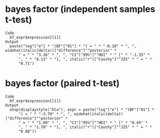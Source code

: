 # bayes factor (independent samples t-test)

    Code
      bf_expr$expression[[1]]
    Output
      paste("log"["e"] * "(BF"["01"] * ") = " * "-0.18" * ", ", widehat(italic(delta))["difference"]^"posterior" * 
          " = " * "3.16" * ", ", "CI"["99%"]^"HDI" * " [" * "-1.35" * 
          ", " * "8.13" * "], ", italic("r")["Cauchy"]^"JZS" * " = " * 
          "0.71")

# bayes factor (paired t-test)

    Code
      bf_expr$expression[[1]]
    Output
      atop(displaystyle("bla"), expr = paste("log"["e"] * "(BF"["01"] * 
          ") = " * "-3.70" * ", ", widehat(italic(delta))["difference"]^"posterior" * 
          " = " * "1.09" * ", ", "CI"["95%"]^"HDI" * " [" * "0.49" * 
          ", " * "1.70" * "], ", italic("r")["Cauchy"]^"JZS" * " = " * 
          "0.80"))

